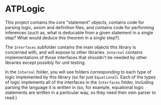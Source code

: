 # ATPLogic

This project contains the core "statement" objects, contains code for parsing logic, axiom and definition files, and contains code for performing inferences (such as, what is deducable from a given statement in a single step? What would deduce this theorem in a single step?).

The `Interfaces` subfolder contains the main objects this library is concerned with, and will expose to other libraries. `Internal` contains implementations of those interfaces that shouldn't be needed by other libraries except possibly for unit testing.

In the `Internal` folder, you will see folders corresponding to each type of logic implemented by this library (so far just `Equational`). Each of the types of logic implements all of the interfaces in the `Interfaces` folder, including parsing the language it is written in (so, for example, equational logic statements are written in a particular way, so they need their own parser to read.)
